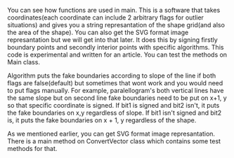 You can see how functions are used in main. This is a software that takes coordinates(each coordinate can include 2 arbitrary flags for outlier situations) and gives you a string represantation of the shape grid(and also the area of the shape). You can also get the SVG format image represantation but we will get into that later.
It does this by signing firstly boundary points and secondly interior points with specific algorithms. This code is experimental and written for an article. You can test the methods on Main class.

Algorithm puts the fake boundaries according to slope of the line if both flags are false(default) but sometimes that wont work and you would need to put flags manually. For example, paralellogram's both vertical lines have the same slope but on second line fake boundaries need to be put on x+1, y so that specific coordinate is signed. If bit1 is signed and bit2 isn't, it puts the fake boundaries on x,y regardless of slope. If bit1 isn't signed and bit2 is, it puts the fake boundaries on x + 1, y regardless of the shape.

As we mentioned earlier, you can get SVG format image represantation. There is a main method on ConvertVector class which contains some test methods for that.
